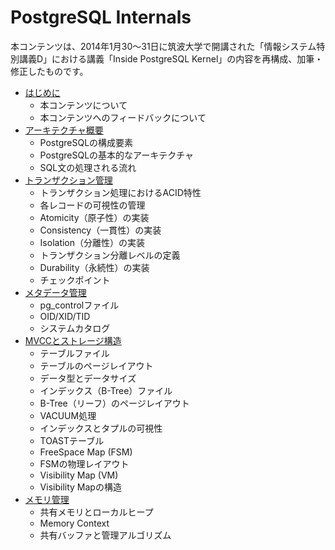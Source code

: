 # PostgreSQL Internals

本コンテンツは、2014年1月30～31日に筑波大学で開講された「情報システム特別講義D」における講義「Inside PostgreSQL Kernel」の内容を再構成、加筆・修正したものです。 

* [はじめに](README.md)
    * 本コンテンツについて
    * 本コンテンツへのフィードバックについて
* [アーキテクチャ概要](chapter1/README.md)
    * PostgreSQLの構成要素
    * PostgreSQLの基本的なアーキテクチャ
    * SQL文の処理される流れ
* [トランザクション管理](chapter2/README.md)
    * トランザクション処理におけるACID特性
    * 各レコードの可視性の管理
    * Atomicity（原子性）の実装
    * Consistency（一貫性）の実装
    * Isolation（分離性）の実装
    * トランザクション分離レベルの定義
    * Durability（永続性）の実装
    * チェックポイント
* [メタデータ管理](chapter3/README.md)
    * pg_controlファイル
    * OID/XID/TID
    * システムカタログ
* [MVCCとストレージ構造](chapter4/README.md)
    * テーブルファイル
    * テーブルのページレイアウト
    * データ型とデータサイズ
    * インデックス（B-Tree）ファイル
    * B-Tree（リーフ）のページレイアウト
    * VACUUM処理
    * インデックスとタプルの可視性
    * TOASTテーブル
    * FreeSpace Map (FSM)
    * FSMの物理レイアウト
    * Visibility Map (VM)
    * Visibility Mapの構造
* [メモリ管理](chapter5/README.md)
    * 共有メモリとローカルヒープ
    * Memory Context
    * 共有バッファと管理アルゴリズム
